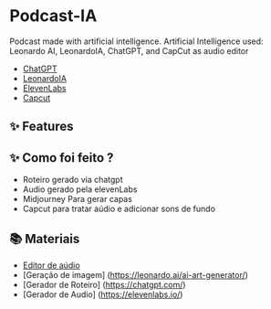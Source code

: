 # Podcast-IA
Podcast made with artificial intelligence. Artificial Intelligence used: Leonardo AI, LeonardoIA, ChatGPT, and CapCut as audio editor


- [ChatGPT](https://chat.openai.com/)
- [LeonardoIA](https://leonardo.ai/ai-art-generator/)
- [ElevenLabs](https://beta.elevenlabs.io/)
- [Capcut](https://www.capcut.com/pt-br/)

## ✨ Features
## ✨ Como foi feito ?

- Roteiro gerado via chatgpt
- Audio gerado pela elevenLabs
- Midjourney Para gerar capas
- Capcut para tratar aúdio e adicionar sons de fundo
## 📚 Materiais
- [Editor de aúdio](https://www.capcut.com/editor?from_page=landing_page&__action_from=picture_V%C3%ADdeos%20profissionais%20em%20minutos,%20n%C3%A3o%20em%20horas.)
- [Geração de imagem] (https://leonardo.ai/ai-art-generator/)
- [Gerador de Roteiro] (https://chatgpt.com/)
- [Gerador de Audio] (https://elevenlabs.io/)
